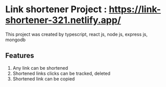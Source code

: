 # Link shortener Project : https://link-shortener-321.netlify.app/

This project was created by typescript, react js, node js, express js, mongodb

## Features
1. Any link can be shortened
2. Shortened links clicks can be tracked, deleted
3. Shortened link can be copied
